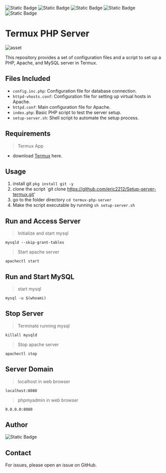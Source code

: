 ![Static Badge](https://img.shields.io/badge/apache-server-red?logo=Apache&link=https%3A%2F%2Fhttpd.apache.org%2F)
![Static Badge](https://img.shields.io/badge/mariadb-brown?logo=MariaDB&link=https%3A%2F%2Fmariadb.org%2F)
![Static Badge](https://img.shields.io/badge/termux-application-green?link=https%3A%2F%2Ff-droid.org%2Fen%2Fpackages%2Fcom.termux%2F)
![Static Badge](https://img.shields.io/badge/php-apache-purple?logo=Php&logoColor=white&link=https%3A%2F%2Fwww.php.net%2Fmanual%2Fen%2Fbook.apache.php)
![Static Badge](https://img.shields.io/badge/phpmyadmin-v.5.2.1-violet?logo=phpmyadmin&logoColor=white&link=https%3A%2F%2Fwww.php.net%2Fmanual%2Fen%2Fbook.apache.php)

# Termux PHP Server

![asset](images/asset.jpg)

This repository provides a set of configuration files and a script to set up a PHP, Apache, and MySQL server in Termux.

## Files Included

- `config.inc.php`: Configuration file for database connection.
- `httpd-vhosts.conf`: Configuration file for setting up virtual hosts in Apache.
- `httpd.conf`: Main configuration file for Apache.
- `index.php`: Basic PHP script to test the server setup.
- `setup-server.sh`: Shell script to automate the setup process.

## Requirements

> Termux App
- download [Termux](https://termux.en.uptodown.com/android/download) here.

## Usage

1. install git `pkg install git -y`
2. clone the script `git clone https://github.com/eric2212/Setup-server-termux.git'
3. go to the folder directory `cd termux-php-server`
4. Make the script executable by running `sh setup-server.sh`

## Run and Access Server

> Initialize and start mysql

`mysqld --skip-grant-tables`

> Start apache server

`apachectl start`

## Run and Start MySQL

> start mysql

`mysql -u $(whoami)`

## Stop Server

> Terminate running mysql 

`killall mysqld`

> Stop apache server

`apachectl stop`

## Server Domain

> localhost in web browser

`localhost:8080`

> phpmyadmin in web browser

`0.0.0.0:8080`

## Author

![Static Badge](https://img.shields.io/badge/Christian-Garcia-orange?link=https%3A%2F%2Fgithub.com%2Fchristiangarcia0311)

## Contact

For issues, please open an issue on GitHub.



